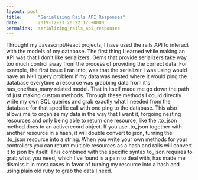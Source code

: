 ```yaml
---
layout: post
title:      "Serializing Rails API Responses"
date:       2019-12-23 20:22:17 +0000
permalink:  serializing_rails_api_responses
---
```



Throught my Javascript/React projects, I have used the rails API to interact with the models of my database. The first thing I learned while making an API was that I don't like serializers. Gems that provide serializers take way too much control away from the process of providing the correct data. For example, the first issue I ran into, was that the serializer I was using would have an N+1 query problem if my data was nested where it would ping the database everytime a resource was grabbing data from it's has_one/has_many related model. That in itself made me go down the path of just making custom methods. Through these methods I could directly write my own SQL queries and grab exactly what I needed from the database for that specific call with one ping to the database. This also allows me to organize my data in the way that I want it, forgoing nesting resources and only being able to return one resource, like the .to_json method does to an activerecord object. If you use .to_json together with another resource in a hash, it will double convert to json, turning the .to_json resource into a string. When you write your own methods for your controllers you can return multiple resources as a hash and rails will convert it to json by itself. This combined with the specific syntax to_json requires to grab what you need, which I've found is a pain to deal with, has made me dismiss it in most cases in favor of turning my resource into a hash and using plain old ruby to grab the data I need.
